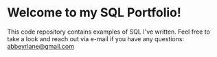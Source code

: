  # Welcome to my SQL Portfolio! 
 
 This code repository contains examples of SQL I've written. Feel free to take a look and reach out via e-mail if you have any questions: abbeyrlane@gmail.com
